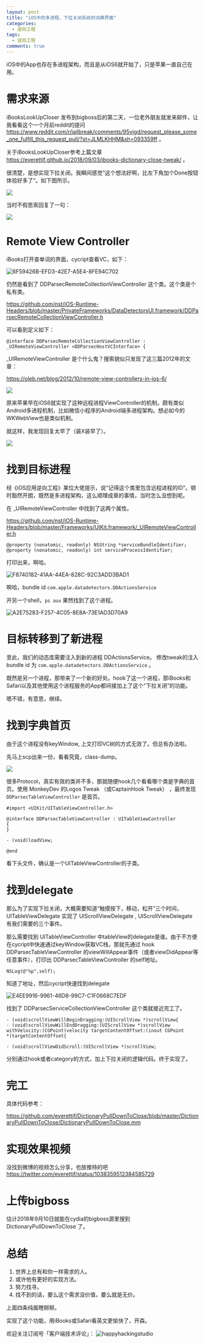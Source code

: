 ```yaml
---
layout: post
title: "iOS中的多进程，下拉关闭系统的词典界面"
categories:
  - 逆向工程
tags:
  - 逆向工程
comments: true
---
```



iOS中的App也存在多进程架构，而且是从iOS6就开始了，只是苹果一直自己在用。

# 需求来源

iBooksLookUpCloser 发布到bigboss后的第二天，一位老外朋友就发来邮件，让我看看这个一个月前reddit的提问 <https://www.reddit.com/r/jailbreak/comments/95vjgd/request_please_some_one_fulfill_this_request_pull/?st=JLMLKHHM&sh=093359ff> 。

关于iBooksLookUpCloser参考上篇文章 <https://everettjf.github.io/2018/09/03/ibooks-dictionary-close-tweak/> 。

<!-- more -->

很清楚，是想实现下拉关闭。我瞬间感觉“这个想法好啊，比左下角加个Done按钮体验好多了“。如下图所示。

![](/media/15364165356473.jpg)


当时不假思索回复了一句：

![](/media/15364173953971.jpg)



# Remote View Controller

iBooks打开查单词的界面，cycript查看VC，如下：

![6F59426B-EFD3-42E7-A5E4-8FE94C702](/media/6F59426B-EFD3-42E7-A5E4-8FE94C702C71.png)

仍然是看到了 DDParsecRemoteCollectionViewController 这个类。这个类是个私有类。

<https://github.com/nst/iOS-Runtime-Headers/blob/master/PrivateFrameworks/DataDetectorsUI.framework/DDParsecRemoteCollectionViewController.h>

可以看到定义如下：

```
@interface DDParsecRemoteCollectionViewController : _UIRemoteViewController <DDParsecHostVCInterface> {

```

_UIRemoteViewController 是个什么鬼？搜索貌似只发现了这三篇2012年的文章：

<https://oleb.net/blog/2012/10/remote-view-controllers-in-ios-6/>

![](/media/15364176746020.jpg)


原来苹果早在iOS6就实现了这种远程进程ViewController的机制。颇有类似Android多进程机制，比如微信小程序的Android端多进程架构。想必如今的WKWebView也是类似机制。

就这样，我发现回复太早了（装X装早了）。

![](/media/15364178167505.jpg)

# 找到目标进程

经《iOS应用逆向工程》某位大佬提示，说“记得这个类里包含远程进程的ID”。顿时豁然开朗，既然是多进程架构，这么顺理成章的事情，当时怎么没想到呢。

在 _UIRemoteViewController 中找到了这两个属性。

<https://github.com/nst/iOS-Runtime-Headers/blob/master/Frameworks/UIKit.framework/_UIRemoteViewController.h>

```
@property (nonatomic, readonly) NSString *serviceBundleIdentifier;
@property (nonatomic, readonly) int serviceProcessIdentifier;
```

打印出来，啊哈。

![F8740182-41AA-44EA-828C-92C3ADD3BAD1](/media/F8740182-41AA-44EA-828C-92C3ADD3BAD1.png)

啊哈，bundle id `com.apple.datadetectors.DDActionsService`

开另一个shell，`ps aux` 果然找到了这个进程。

![A2E75283-F257-4C05-8E8A-73E1AD3D70A9](/media/A2E75283-F257-4C05-8E8A-73E1AD3D70A9.png)

# 目标转移到了新进程

至此，我们的动态库需要注入到新的进程 DDActionsService。 修改tweak的注入bundle id 为 `com.apple.datadetectors.DDActionsService` 。

既然是另一个进程，那带来了一个新的好处。hook了这一个进程，那iBooks和Safari以及其他使用这个进程服务的App都间接加上了这个“下拉关闭”的功能。

嗯不错，有意思，继续。

# 找到字典首页

由于这个进程没有keyWindow, 上文打印VC树的方式无效了。但总有办法啦。

先马上scp出来一份，看看究竟，class-dump。

![](/media/15364185280989.jpg)

很多Protocol，真实有效的类并不多，那就随便hook几个看看哪个类是字典的首页。使用 MonkeyDev 的Logos Tweak （或CaptainHook Tweak） ，最终发现 `DDParsecTableViewController` 是首页。

```
#import <UIKit/UITableViewController.h>

@interface DDParsecTableViewController : UITableViewController
{
}

- (void)loadView;

@end
```

看下头文件，确认是一个UITableViewController的子类。


# 找到delegate

那么为了实现下拉关闭，大概需要知道“触摸按下，移动，松开”三个时间，UITableViewDelegate 实现了 UIScrollViewDelegate , UIScrollViewDelegate 有我们需要的三个事件。

那么需要找到 UITableViewController 中tableView的delegate是谁。由于不方便在cycript中快速通过keyWindow获取VC栈，那就先通过 hook DDParsecTableViewController 的viewWillAppear事件（或者viewDidAppear等任意事件），打印出 DDParsecTableViewController 的self地址。

```
NSLog(@"%p",self);
```

知道了地址，然后cycript快速找到delegate

![E4EE9916-9961-46D8-99C7-C1F0668C7EDF](/media/E4EE9916-9961-46D8-99C7-C1F0668C7EDF.png)

找到了 DDParsecServiceCollectionViewController 这个类就接近完工了。

```
- (void)scrollViewWillBeginDragging:(UIScrollView *)scrollView{
- (void)scrollViewWillEndDragging:(UIScrollView *)scrollView withVelocity:(CGPoint)velocity targetContentOffset:(inout CGPoint *)targetContentOffset{

- (void)scrollViewDidScroll:(UIScrollView *)scrollView;
```

分别通过hook或者category的方式，加上下拉关闭的逻辑代码。终于实现了。

# 完工

具体代码参考：

<https://github.com/everettjf/DictionaryPullDownToClose/blob/master/DictionaryPullDownToClose/DictionaryPullDownToClose.mm>

# 实现效果视频

没找到微博的视频怎么分享，也放推特的吧 <https://twitter.com/everettjf/status/1038359512384585729>

# 上传bigboss

估计2018年9月10日就能在cydia的bigboss源里搜到 DictionaryPullDownToClose 了。

# 总结

1. 世界上总有和你一样需求的人。
2. 或许他有更好的实现方法。
3. 努力找寻。
4. 找不到的话，要么这个需求没价值，要么就是无价。

上面四条纯属瞎掰掰。

实现了这个功能，用iBooks或Safari看英文更愉快了，开森。


欢迎关注订阅号「客户端技术评论」：
![happyhackingstudio](https://everettjf.github.io/images/fun.jpg)

